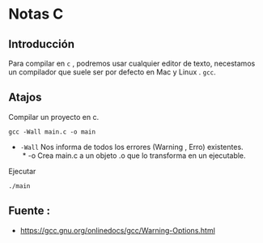 # Notas C
## Introducción

Para compilar en `c` , podremos usar cualquier editor de texto, necestamos un compilador
que suele ser por defecto en Mac y Linux . `gcc`.
## Atajos

Compilar un proyecto en c.
````
gcc -Wall main.c -o main
````
  * `-Wall` Nos informa de todos los errores (Warning , Erro) existentes.<br>
  * -o Crea main.c a un objeto .o que lo transforma en un ejecutable.

Ejecutar
````
./main
````

## Fuente : 

 * https://gcc.gnu.org/onlinedocs/gcc/Warning-Options.html

